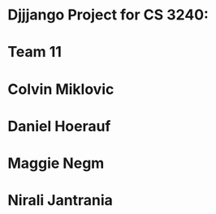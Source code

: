 # Djjjango Project for CS 3240:
# Team 11
# Colvin Miklovic
# Daniel Hoerauf
# Maggie Negm
# Nirali Jantrania
